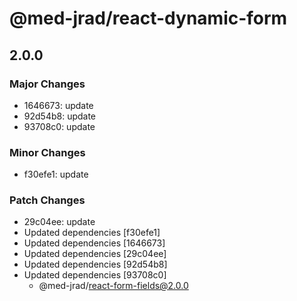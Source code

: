 # @med-jrad/react-dynamic-form

## 2.0.0

### Major Changes

- 1646673: update
- 92d54b8: update
- 93708c0: update

### Minor Changes

- f30efe1: update

### Patch Changes

- 29c04ee: update
- Updated dependencies [f30efe1]
- Updated dependencies [1646673]
- Updated dependencies [29c04ee]
- Updated dependencies [92d54b8]
- Updated dependencies [93708c0]
  - @med-jrad/react-form-fields@2.0.0
